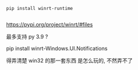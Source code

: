 


```
pip install winrt-runtime


```


https://pypi.org/project/winrt/#files

最多支持 py 3.9 ?

pip install winrt-Windows.UI.Notifications

得弄清楚 win32 的那一套东西 是怎么玩的, 不然弄不了